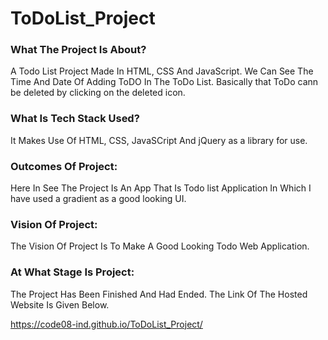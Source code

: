 # ToDoList_Project

### What The Project Is About?
A Todo List Project Made In HTML, CSS And JavaScript. We Can See The Time And Date Of Adding ToDO In The ToDo List. Basically that ToDo cann be deleted by clicking on the deleted icon.

### What Is Tech Stack Used?
It Makes Use Of HTML, CSS, JavaSCript And jQuery as a library for use.

### Outcomes Of Project:
Here In See The Project Is An App That Is Todo list Application In Which I have used a gradient as a good looking UI.

### Vision Of Project:
The Vision Of Project Is To Make A Good Looking Todo Web Application.

### At What Stage Is Project:
The Project Has Been Finished And Had Ended. The Link Of The Hosted Website Is Given Below.

https://code08-ind.github.io/ToDoList_Project/
